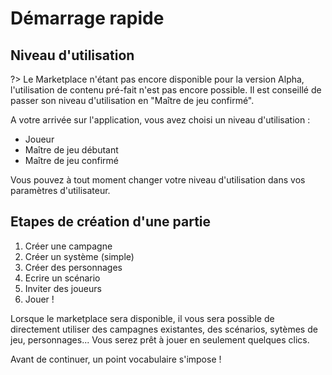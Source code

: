 # Démarrage rapide

## Niveau d'utilisation

?> Le Marketplace n'étant pas encore disponible pour la version Alpha, l'utilisation de contenu pré-fait n'est pas encore possible. Il est conseillé de passer son niveau d'utilisation en "Maître de jeu confirmé".

A votre arrivée sur l'application, vous avez choisi un niveau d'utilisation :

- Joueur
- Maître de jeu débutant
- Maître de jeu confirmé

Vous pouvez à tout moment changer votre niveau d'utilisation dans vos paramètres d'utilisateur.

## Etapes de création d'une partie

1. Créer une campagne
2. Créer un système (simple)
3. Créer des personnages
4. Ecrire un scénario
5. Inviter des joueurs
6. Jouer !

Lorsque le marketplace sera disponible, il vous sera possible de directement utiliser des campagnes existantes, des scénarios, sytèmes de jeu, personnages... Vous serez prêt à jouer en seulement quelques clics.

Avant de continuer, un point vocabulaire s'impose !
